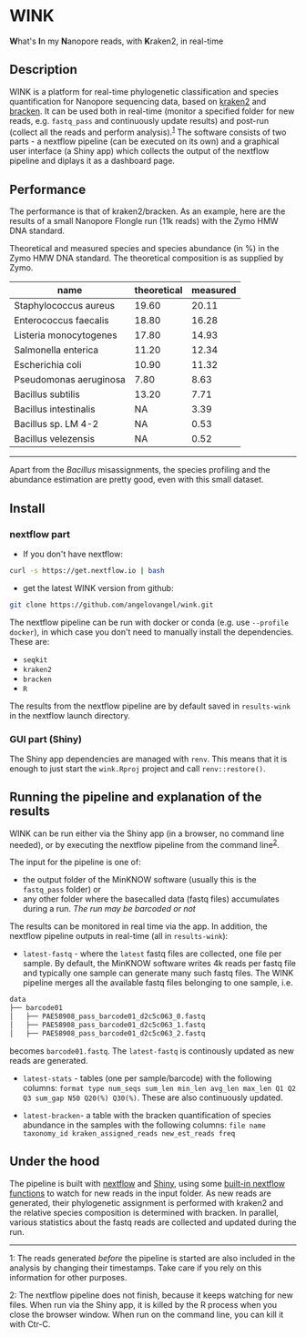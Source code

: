 # WINK

**W**hat's **I**n my **N**anopore reads, with **K**raken2, in real-time

## Description

WINK is a platform for real-time phylogenetic classification and species quantification for Nanopore sequencing data, based on [kraken2]() and [bracken](https://ccb.jhu.edu/software/bracken/). It can be used both in real-time (monitor a specified folder for new reads, e.g. `fastq_pass` and continuously update results) and post-run (collect all the reads and perform analysis).<sup>[1](#footnote1)</sup> The software consists of two parts - a nextflow pipeline (can be executed on its own) and a graphical user interface (a Shiny app) which collects the output of the nextflow pipeline and diplays it as a dashboard page.

## Performance

The performance is that of kraken2/bracken. As an example, here are the results of a small Nanopore Flongle run (11k reads) with the Zymo HMW DNA standard.

Theoretical and measured species and species abundance (in %) in the Zymo HMW DNA standard. The theoretical composition is as supplied by Zymo. 

| name                   | theoretical | measured |
|------------------------|-------------|----------|
| Staphylococcus aureus  | 19.60       | 20.11    |
| Enterococcus faecalis  | 18.80       | 16.28    |
| Listeria monocytogenes | 17.80       | 14.93    |
| Salmonella enterica    | 11.20       | 12.34    |
| Escherichia coli       | 10.90       | 11.32    |
| Pseudomonas aeruginosa | 7.80        | 8.63     |
| Bacillus subtilis      | 13.20       | 7.71     |
| Bacillus intestinalis  | NA          | 3.39     |
| Bacillus sp. LM 4-2    | NA          | 0.53     |
| Bacillus velezensis    | NA          | 0.52     |

***
Apart from the *Bacillus* misassignments, the species profiling and the abundance estimation are pretty good, even with this small dataset.
## Install

### nextflow part

- If you don't have nextflow: 

```bash
curl -s https://get.nextflow.io | bash
```

- get the latest WINK version from github:

```bash
git clone https://github.com/angelovangel/wink.git
```

The nextflow pipeline can be run with docker or conda (e.g. use `--profile docker`), in which case you don't need to manually install the dependencies. These are:

- `seqkit`
- `kraken2`
- `bracken`
- `R`

The results from the nextflow pipeline are by default saved in `results-wink` in the nextflow launch directory.

### GUI part (Shiny)

The Shiny app dependencies are managed with `renv`. This means that it is enough to just start the `wink.Rproj` project and call `renv::restore()`.

## Running the pipeline and explanation of the results

WINK can be run either via the Shiny app (in a browser, no command line needed), or by executing the nextflow pipeline from the command line<sup>[2](#footnote2)</sup>.

The input for the pipeline is one of:

- the output folder of the MinKNOW software (usually this is the `fastq_pass` folder) or 
- any other folder where the basecalled data (fastq files) accumulates during a run.
*The run may be barcoded or not*

The results can be monitored in real time via the app. In addition, the nextflow pipeline outputs in real-time (all in `results-wink`):

- `latest-fastq` - where the `latest` fastq files are collected, one file per sample. By default, the MinKNOW software writes 4k reads per fastq file and typically one sample can generate many such fastq files. The WINK pipeline merges all the available fastq files belonging to one sample, i.e.

```bash
data
├── barcode01
│   ├── PAE58908_pass_barcode01_d2c5c063_0.fastq
│   ├── PAE58908_pass_barcode01_d2c5c063_1.fastq
│   ├── PAE58908_pass_barcode01_d2c5c063_2.fastq
```

becomes `barcode01.fastq`. The `latest-fastq` is continously updated as new reads are generated.

- `latest-stats` - tables (one per sample/barcode) with the following columns:
`format type num_seqs sum_len min_len avg_len max_len Q1 Q2 Q3 sum_gap N50 Q20(%) Q30(%)`. These are also continuously updated.

- `latest-bracken`- a table with the bracken quantification of species abundance in the samples with the following columns:
`file name taxonomy_id kraken_assigned_reads new_est_reads freq`

## Under the hood

The pipeline is built with [nextflow](https://www.nextflow.io/) and [Shiny](https://shiny.rstudio.com/), using some [built-in nextflow functions](https://www.nextflow.io/docs/latest/channel.html#watchpath) to watch for new reads in the input folder. As new reads are generated, their phylogenetic assignment is performed with kraken2 and the relative species composition is determined with bracken. In parallel, various statistics about the fastq reads are collected and updated during the run.

***

<a name="footnote1">1</a>: The reads generated *before* the pipeline is started are also included in the analysis by changing their timestamps. Take care if you rely on this information for other purposes.

<a name="footnote2">2</a>: The nextflow pipeline does not finish, because it keeps watching for new files. When run via the Shiny app, it is killed by the R process when you close the browser window. When run on the command line, you can kill it with Ctr-C.
